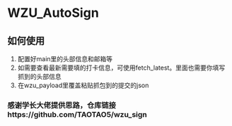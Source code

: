# WZU_AutoSign

## 如何使用
1. 配置好main里的头部信息和邮箱等
2. 如需要查看最新需要填的打卡信息，可使用fetch_latest。里面也需要你填写抓到的头部信息
3. 在wzu_payload里覆盖粘贴抓包到的提交的json

### 感谢学长大佬提供思路，仓库链接https://github.com/TAOTAO5/wzu_sign
